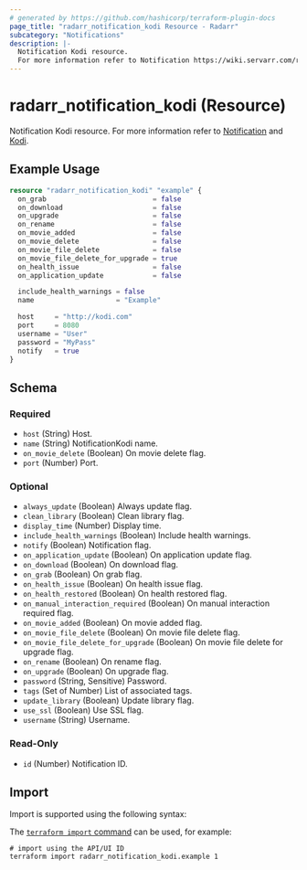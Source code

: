 ```yaml
---
# generated by https://github.com/hashicorp/terraform-plugin-docs
page_title: "radarr_notification_kodi Resource - Radarr"
subcategory: "Notifications"
description: |-
  Notification Kodi resource.
  For more information refer to Notification https://wiki.servarr.com/radarr/settings#connect and Kodi https://wiki.servarr.com/radarr/supported#xbmc.
---
```


# radarr_notification_kodi (Resource)

<!-- subcategory:Notifications -->
Notification Kodi resource.
For more information refer to [Notification](https://wiki.servarr.com/radarr/settings#connect) and [Kodi](https://wiki.servarr.com/radarr/supported#xbmc).

## Example Usage

```terraform
resource "radarr_notification_kodi" "example" {
  on_grab                          = false
  on_download                      = false
  on_upgrade                       = false
  on_rename                        = false
  on_movie_added                   = false
  on_movie_delete                  = false
  on_movie_file_delete             = false
  on_movie_file_delete_for_upgrade = true
  on_health_issue                  = false
  on_application_update            = false

  include_health_warnings = false
  name                    = "Example"

  host     = "http://kodi.com"
  port     = 8080
  username = "User"
  password = "MyPass"
  notify   = true
}
```

<!-- schema generated by tfplugindocs -->
## Schema

### Required

- `host` (String) Host.
- `name` (String) NotificationKodi name.
- `on_movie_delete` (Boolean) On movie delete flag.
- `port` (Number) Port.

### Optional

- `always_update` (Boolean) Always update flag.
- `clean_library` (Boolean) Clean library flag.
- `display_time` (Number) Display time.
- `include_health_warnings` (Boolean) Include health warnings.
- `notify` (Boolean) Notification flag.
- `on_application_update` (Boolean) On application update flag.
- `on_download` (Boolean) On download flag.
- `on_grab` (Boolean) On grab flag.
- `on_health_issue` (Boolean) On health issue flag.
- `on_health_restored` (Boolean) On health restored flag.
- `on_manual_interaction_required` (Boolean) On manual interaction required flag.
- `on_movie_added` (Boolean) On movie added flag.
- `on_movie_file_delete` (Boolean) On movie file delete flag.
- `on_movie_file_delete_for_upgrade` (Boolean) On movie file delete for upgrade flag.
- `on_rename` (Boolean) On rename flag.
- `on_upgrade` (Boolean) On upgrade flag.
- `password` (String, Sensitive) Password.
- `tags` (Set of Number) List of associated tags.
- `update_library` (Boolean) Update library flag.
- `use_ssl` (Boolean) Use SSL flag.
- `username` (String) Username.

### Read-Only

- `id` (Number) Notification ID.

## Import

Import is supported using the following syntax:

The [`terraform import` command](https://developer.hashicorp.com/terraform/cli/commands/import) can be used, for example:

```shell
# import using the API/UI ID
terraform import radarr_notification_kodi.example 1
```
